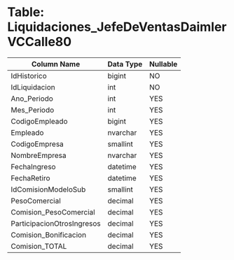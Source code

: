 # Table: Liquidaciones_JefeDeVentasDaimlerVCCalle80

| Column Name | Data Type | Nullable |
|-------------|-----------|----------|
| IdHistorico | bigint | NO |
| IdLiquidacion | int | NO |
| Ano_Periodo | int | YES |
| Mes_Periodo | int | YES |
| CodigoEmpleado | bigint | YES |
| Empleado | nvarchar | YES |
| CodigoEmpresa | smallint | YES |
| NombreEmpresa | nvarchar | YES |
| FechaIngreso | datetime | YES |
| FechaRetiro | datetime | YES |
| IdComisionModeloSub | smallint | YES |
| PesoComercial | decimal | YES |
| Comision_PesoComercial | decimal | YES |
| ParticipacionOtrosIngresos | decimal | YES |
| Comision_Bonificacion | decimal | YES |
| Comision_TOTAL | decimal | YES |
